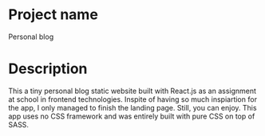 # Project name

Personal blog

# Description

This a tiny personal blog static website built with React.js as an assignment at school in frontend technologies. Inspite of having so much inspiartion for the app, I only managed to finish the landing page. Still, you can enjoy. This app uses no CSS framework and was entirely built with pure CSS on top of SASS.
